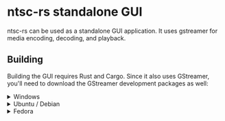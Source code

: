 # ntsc-rs standalone GUI

ntsc-rs can be used as a standalone GUI application. It uses gstreamer for media encoding, decoding, and playback.

## Building

Building the GUI requires Rust and Cargo. Since it also uses GStreamer, you'll need to download the GStreamer development packages as well:

<details>
<summary>Windows</summary>

Download the MSVC versions of GStreamer's runtime and development packages from [its website](https://gstreamer.freedesktop.org/download/). Before building, you'll also need to add GStreamer's development utils to your PATH, which can be done in PowerShell with:

```pwsh
$Env:PATH += ";C:\gstreamer\1.0\msvc_x86_64\bin"
```

</details>

<details>
<summary>Ubuntu / Debian</summary>

Install the GStreamer development packages using apt:

```bash
$ sudo apt-get install libgstreamer1.0-dev libgstreamer-plugins-base1.0-dev libatk1.0-dev libgtk-3-dev
```

</details>

<details>
<summary>Fedora</summary>

Install the GStreamer development packages using dnf:

```bash
$ sudo dnf install gstreamer1-devel gstreamer1-plugins-base-devel atk-devel gtk3-devel
```

</details>
